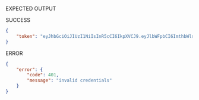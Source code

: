 EXPECTED OUTPUT

SUCCESS
```json
{
    "token": "eyJhbGciOiJIUzI1NiIsInR5cCI6IkpXVCJ9.eyJlbWFpbCI6ImthbWlsXzZAdmsuY29tIiwiZXhwIjoxNzE5NTA2NzAzLCJpZCI6IjEyNWFjMDc1LWNiMGQtNDQ5Ny1iODk2LTA3MGFjMTcxZTNlMSJ9.d0LnMjsspbb9GJZN2I0BdAZ5TMD0I1qwJsqIHR8wjF0"
}
```

ERROR

```json
{
    "error": {
        "code": 401,
        "message": "invalid credentials"
    }
}
```